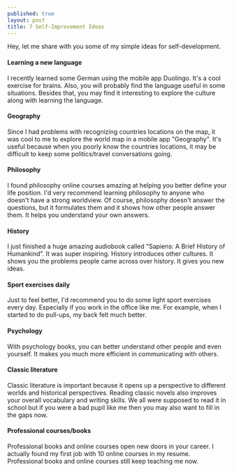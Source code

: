 ```yaml
---
published: true
layout: post
title: 7 Self-Improvement Ideas
---
```

Hey, let me share with you some of my simple ideas for self-development.
<!--more-->

#### Learning a new language
I recently learned some German using the mobile app Duolingo. It's a cool exercise for brains. Also, you will probably find the language useful in some situations. Besides that, you may find it interesting to explore the culture along with learning the language.

#### Geography
Since I had problems with recognizing countries locations on the map, it was cool to me to explore the world map in a mobile app "Geography". It's useful because when you poorly know the countries locations, it may be difficult to keep some politics/travel conversations going.

#### Philosophy
I found philosophy online courses amazing at helping you better define your life position. I'd very recommend learning philosophy to anyone who doesn't have a strong worldview. Of course, philosophy doesn't answer the questions, but it formulates them and it shows how other people answer them. It helps you understand your own answers.

#### History
I just finished a huge amazing audiobook called "Sapiens: A Brief History of Humankind". It was super inspiring. History introduces other cultures. It shows you the problems people came across over history. It gives you new ideas.

#### Sport exercises daily
Just to feel better, I'd recommend you to do some light sport exercises every day. Especially if you work in the office like me. For example, when I started to do pull-ups, my back felt much better.

#### Psychology
With psychology books, you can better understand other people and even yourself. It makes you much more efficient in communicating with others.

#### Classic literature
Classic literature is important because it opens up a perspective to different worlds and historical perspectives. Reading classic novels also improves your overall vocabulary and writing skills. We all were supposed to read it in school but if you were a bad pupil like me then you may also want to fill in the gaps now.

#### Professional courses/books
Professional books and online courses open new doors in your career. I actually found my first job with 10 online courses in my resume. Professional books and online courses still keep teaching me now.
